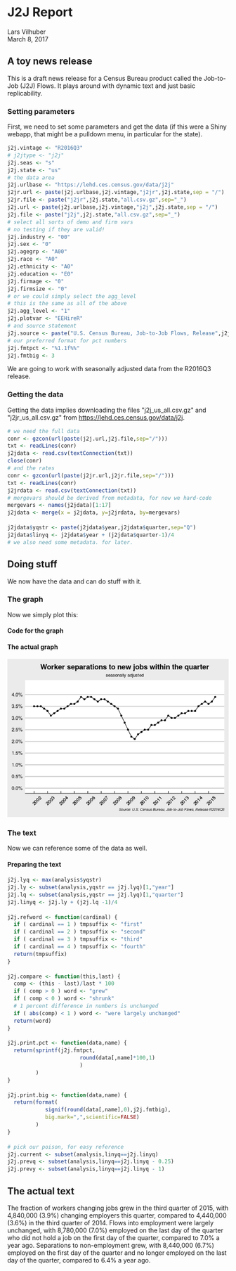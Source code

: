 # J2J Report
Lars Vilhuber  
March 8, 2017  



## A toy news release

This is a draft news release for a Census Bureau product called the Job-to-Job (J2J) Flows. It plays around with dynamic text and just basic replicability.

### Setting parameters
First, we need to set some parameters and get the data (if this were a Shiny webapp, that might be a pulldown menu, in particular for the state). 


```r
j2j.vintage <- "R2016Q3"
# j2jtype <- "j2j"
j2j.seas <- "s"
j2j.state <- "us"
# the data area
j2j.urlbase <- "https://lehd.ces.census.gov/data/j2j"
j2jr.url <- paste(j2j.urlbase,j2j.vintage,"j2jr",j2j.state,sep = "/")
j2jr.file <- paste("j2jr",j2j.state,"all.csv.gz",sep="_")
j2j.url <- paste(j2j.urlbase,j2j.vintage,"j2j",j2j.state,sep = "/")
j2j.file <- paste("j2j",j2j.state,"all.csv.gz",sep="_")
# select all sorts of demo and firm vars
# no testing if they are valid!
j2j.industry <- "00" 
j2j.sex <- "0"
j2j.agegrp <- "A00"
j2j.race <- "A0"
j2j.ethnicity <- "A0"
j2j.education <- "E0"
j2j.firmage <- "0"
j2j.firmsize <- "0"
# or we could simply select the agg_level
# this is the same as all of the above
j2j.agg_level <- "1"
j2j.plotvar <- "EEHireR"
# and source statement
j2j.source <- paste("U.S. Census Bureau, Job-to-Job Flows, Release",j2j.vintage,sep = " ")
# our preferred format for pct numbers
j2j.fmtpct <- "%1.1f%%"
j2j.fmtbig <- 3
```

We are going to work with seasonally adjusted data from the R2016Q3 release.

### Getting the data
Getting the data implies downloading the files "j2j_us_all.csv.gz" and "j2jr_us_all.csv.gz" from https://lehd.ces.census.gov/data/j2j.

```r
# we need the full data
conr <- gzcon(url(paste(j2j.url,j2j.file,sep="/")))
txt <- readLines(conr)
j2jdata <- read.csv(textConnection(txt))
close(conr)
# and the rates
conr <- gzcon(url(paste(j2jr.url,j2jr.file,sep="/")))
txt <- readLines(conr)
j2jrdata <- read.csv(textConnection(txt))
# mergevars should be derived from metadata, for now we hard-code
mergevars <- names(j2jdata)[1:17]
j2jdata <- merge(x = j2jdata, y=j2jrdata, by=mergevars)

j2jdata$yqstr <- paste(j2jdata$year,j2jdata$quarter,sep="Q")
j2jdata$linyq <- j2jdata$year + (j2jdata$quarter-1)/4
# we also need some metadata. for later.
```

## Doing stuff
We now have the data and can do stuff with it.

### The graph
Now we simply plot this:

#### Code for the graph

#### The actual graph
![](j2j_report_files/figure-html/figure1-1.png)<!-- -->

### The text
Now we can reference some of the data as well.

#### Preparing the text

```r
j2j.lyq <- max(analysis$yqstr)
j2j.ly <- subset(analysis,yqstr == j2j.lyq)[1,"year"]
j2j.lq <- subset(analysis,yqstr == j2j.lyq)[1,"quarter"]
j2j.linyq <- j2j.ly + (j2j.lq -1)/4

j2j.refword <- function(cardinal) {
  if ( cardinal == 1 ) tmpsuffix <- "first"
  if ( cardinal == 2 ) tmpsuffix <- "second"
  if ( cardinal == 3 ) tmpsuffix <- "third"
  if ( cardinal == 4 ) tmpsuffix <- "fourth"
  return(tmpsuffix)
}

j2j.compare <- function(this,last) {
  comp <- (this - last)/last * 100
  if ( comp > 0 ) word <- "grew"
  if ( comp < 0 ) word <- "shrunk"
  # 1 percent difference in numbers is unchanged
  if ( abs(comp) < 1 ) word <- "were largely unchanged"
  return(word)
}

j2j.print.pct <- function(data,name) {
  return(sprintf(j2j.fmtpct,
                       round(data[,name]*100,1)
                       )
         )
}

j2j.print.big <- function(data,name) {
  return(format(
            signif(round(data[,name],0),j2j.fmtbig),
            big.mark=",",scientific=FALSE)
         )
}

# pick our poison, for easy reference
j2j.current <- subset(analysis,linyq==j2j.linyq)
j2j.prevq <- subset(analysis,linyq==j2j.linyq - 0.25)
j2j.prevy <- subset(analysis,linyq==j2j.linyq - 1)
```

## The actual text
The fraction of workers changing jobs 
grew
in the third quarter of 2015,
with 4,840,000 
(3.9%) changing employers this quarter, 
compared to 4,440,000 
(3.6%) 
in the third quarter of 2014.
Flows into employment
were largely unchanged, 
with 8,780,000
(7.0%)
employed on the last day of the quarter who did not hold a job on the first day of the quarter,
compared to 7.0% a year ago.
Separations to non-employment 
grew, 
with 8,440,000
(6.7%) 
employed on the first day of the quarter and no longer employed on the last day of the quarter,
compared to 6.4% a year ago.


